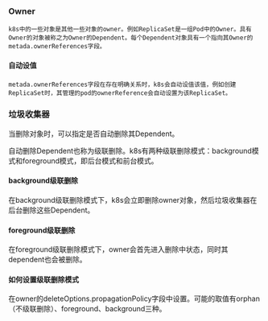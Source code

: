 ### Owner

    k8s中的一些对象是其他一些对象的owner。例如ReplicaSet是一组Pod中的Owner。具有Owner的对象被称之为Owner的Dependent。每个Dependent对象具有一个指向其Owner的metada.ownerReferences字段。

#### 自动设值

    metada.ownerReferences字段在存在明确关系时，k8s会自动设值该值，例如创建ReplicaSet时，其管理的pod的ownerReference会自动设置为该ReplicaSet。

### 垃圾收集器

当删除对象时，可以指定是否自动删除其Dependent。

自动删除Dependent也称为级联删除。k8s有两种级联删除模式：background模式和foreground模式，即后台模式和前台模式。

#### background级联删除

在background级联删除模式下，k8s会立即删除owner对象，然后垃圾收集器在后台删除这些Dependent。

#### foreground级联删除

在foreground级联删除模式下，owner会首先进入删除中状态，同时其dependent也会被删除。

#### 如何设置级联删除模式

在owner的deleteOptions.propagationPolicy字段中设置。可能的取值有orphan（不级联删除）、foreground、background三种。
